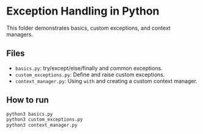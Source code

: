 # Exception Handling in Python

This folder demonstrates basics, custom exceptions, and context managers.

## Files
- `basics.py`: try/except/else/finally and common exceptions.
- `custom_exceptions.py`: Define and raise custom exceptions.
- `context_manager.py`: Using `with` and creating a custom context manager.

## How to run
```bash
python3 basics.py
python3 custom_exceptions.py
python3 context_manager.py
``` 